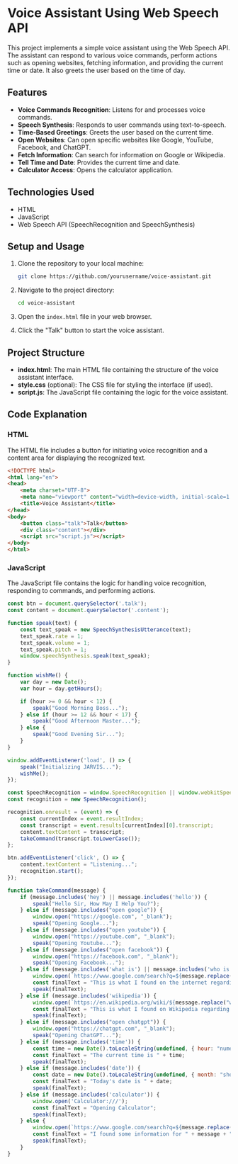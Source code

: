 # Voice Assistant Using Web Speech API

This project implements a simple voice assistant using the Web Speech API. The assistant can respond to various voice commands, perform actions such as opening websites, fetching information, and providing the current time or date. It also greets the user based on the time of day.

## Features

- **Voice Commands Recognition**: Listens for and processes voice commands.
- **Speech Synthesis**: Responds to user commands using text-to-speech.
- **Time-Based Greetings**: Greets the user based on the current time.
- **Open Websites**: Can open specific websites like Google, YouTube, Facebook, and ChatGPT.
- **Fetch Information**: Can search for information on Google or Wikipedia.
- **Tell Time and Date**: Provides the current time and date.
- **Calculator Access**: Opens the calculator application.

## Technologies Used

- HTML
- JavaScript
- Web Speech API (SpeechRecognition and SpeechSynthesis)

## Setup and Usage

1. Clone the repository to your local machine:
   ```bash
   git clone https://github.com/yourusername/voice-assistant.git
   ```

2. Navigate to the project directory:
   ```bash
   cd voice-assistant
   ```

3. Open the `index.html` file in your web browser.

4. Click the "Talk" button to start the voice assistant.

## Project Structure

- **index.html**: The main HTML file containing the structure of the voice assistant interface.
- **style.css** (optional): The CSS file for styling the interface (if used).
- **script.js**: The JavaScript file containing the logic for the voice assistant.

## Code Explanation

### HTML

The HTML file includes a button for initiating voice recognition and a content area for displaying the recognized text.

```html
<!DOCTYPE html>
<html lang="en">
<head>
    <meta charset="UTF-8">
    <meta name="viewport" content="width=device-width, initial-scale=1.0">
    <title>Voice Assistant</title>
</head>
<body>
    <button class="talk">Talk</button>
    <div class="content"></div>
    <script src="script.js"></script>
</body>
</html>
```

### JavaScript

The JavaScript file contains the logic for handling voice recognition, responding to commands, and performing actions.

```javascript
const btn = document.querySelector('.talk');
const content = document.querySelector('.content');

function speak(text) {
    const text_speak = new SpeechSynthesisUtterance(text);
    text_speak.rate = 1;
    text_speak.volume = 1;
    text_speak.pitch = 1;
    window.speechSynthesis.speak(text_speak);
}

function wishMe() {
    var day = new Date();
    var hour = day.getHours();

    if (hour >= 0 && hour < 12) {
        speak("Good Morning Boss...");
    } else if (hour >= 12 && hour < 17) {
        speak("Good Afternoon Master...");
    } else {
        speak("Good Evening Sir...");
    }
}

window.addEventListener('load', () => {
    speak("Initializing JARVIS...");
    wishMe();
});

const SpeechRecognition = window.SpeechRecognition || window.webkitSpeechRecognition;
const recognition = new SpeechRecognition();

recognition.onresult = (event) => {
    const currentIndex = event.resultIndex;
    const transcript = event.results[currentIndex][0].transcript;
    content.textContent = transcript;
    takeCommand(transcript.toLowerCase());
};

btn.addEventListener('click', () => {
    content.textContent = "Listening...";
    recognition.start();
});

function takeCommand(message) {
    if (message.includes('hey') || message.includes('hello')) {
        speak("Hello Sir, How May I Help You?");
    } else if (message.includes("open google")) {
        window.open("https://google.com", "_blank");
        speak("Opening Google...");
    } else if (message.includes("open youtube")) {
        window.open("https://youtube.com", "_blank");
        speak("Opening Youtube...");
    } else if (message.includes("open facebook")) {
        window.open("https://facebook.com", "_blank");
        speak("Opening Facebook...");
    } else if (message.includes('what is') || message.includes('who is') || message.includes('what are')) {
        window.open(`https://www.google.com/search?q=${message.replace(" ", "+")}`, "_blank");
        const finalText = "This is what I found on the internet regarding " + message;
        speak(finalText);
    } else if (message.includes('wikipedia')) {
        window.open(`https://en.wikipedia.org/wiki/${message.replace("wikipedia", "").trim()}`, "_blank");
        const finalText = "This is what I found on Wikipedia regarding " + message;
        speak(finalText);
    } else if (message.includes("open chatgpt")) {
        window.open("https://chatgpt.com", "_blank");
        speak("Opening ChatGPT...");
    } else if (message.includes('time')) {
        const time = new Date().toLocaleString(undefined, { hour: "numeric", minute: "numeric" });
        const finalText = "The current time is " + time;
        speak(finalText);
    } else if (message.includes('date')) {
        const date = new Date().toLocaleString(undefined, { month: "short", day: "numeric" });
        const finalText = "Today's date is " + date;
        speak(finalText);
    } else if (message.includes('calculator')) {
        window.open('Calculator:///');
        const finalText = "Opening Calculator";
        speak(finalText);
    } else {
        window.open(`https://www.google.com/search?q=${message.replace(" ", "+")}`, "_blank");
        const finalText = "I found some information for " + message + " on Google";
        speak(finalText);
    }
}
```



